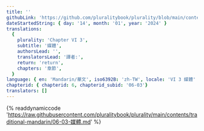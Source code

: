 ```yaml
---
title: ''
githubLink: 'https://github.com/pluralitybook/plurality/blob/main/contents/traditional-mandarin/06-03-媒體.md'
dateStartedString: { day: '14', month: '01', year: '2024' }
translations:
  {
    plurality: 'Chapter VI 3',
    subtitle: '媒體',
    authorsLead: '',
    translatorsLead: '譯者:',
    return: 'return',
    chapters: '章節',
  }
language: { en: 'Mandarin/華文', iso6392B: 'zh-TW', locale: 'VI 3 媒體' }
chapterid: { chapterid: 6, chapterid_subid: '06-03'}
translators: []
---
```

{% readdynamiccode 'https://raw.githubusercontent.com/pluralitybook/plurality/main/contents/traditional-mandarin/06-03-媒體.md' %}